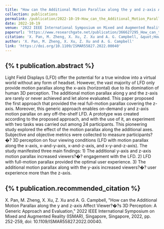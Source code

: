 ```yaml
---
title: "How can the Additional Motion Parallax along the y and z-axis Affect Viewer?�?s 3D Perception?: A Generic Approach and Evaluation"
collection: publications
permalink: /publication/2022-10-19-How_can_the_Additional_Motion_Parallax_along_the_y_and_z-axis_Affect_Viewers_3D_Perception_A_Generic_Approach_and_Evaluation
date: 2022-10-19
venue: '2022 IEEE International Symposium on Mixed and Augmented Reality (ISMAR)'
paperurl: 'https://www.researchgate.net/publication/366627295_How_can_the_Additional_Motion_Parallax_along_the_y_and_z-axis_Affect_Viewer&apos;s_3D_Perception_A_Generic_Approach_and_Evaluation'
citation: 'X. Pan, M. Zheng, X. Xu, Z. Xu and A. G. Campbell, &quot;How can the Additional Motion Parallax along the y and z-axis Affect Viewer?�?s 3D Perception: A Generic Approach and Evaluation,&quot; 2022 IEEE International Symposium on Mixed and Augmented Reality (ISMAR), Singapore, Singapore, 2022, pp. 252-259, doi: 10.1109/ISMAR55827.2022.00040.'
author: 'X. Pan, M. Zheng, X. Xu, Z. Xu and A. G. Campbell'
link: 'https://doi.org/10.1109/ISMAR55827.2022.00040'
---
```

{% t publication.abstract %} 
------ 
Light Field Displays (LFD) offer the potential for a true window into a virtual world without any form of headset. However, the vast majority of LFD only provide motion parallax along the x-axis (horizontal) due to its domination of human 3D perception. The additional motion parallax along y and the z-axis are rarely or never achieved and let alone evaluated. This paper proposed the first approach that provided the real full-motion parallax covering the z-axis. Moreover, this generic approach enables on-demand y and z-axis motion parallax on any off-the-shelf LFD. A prototype was created according to the proposed approach, and with the use of it, an experiment with two tasks was carried out among 24 participants. This pioneering study explored the effect of the motion parallax along the additional axes. Subjective and objective metrics were collected to measure participants?�? 3D perception on four viewing conditions (LFD with motion parallax along the x-axis, x-and-y-axis, x-and-z-axis, and x-y-and-z-axis). The study manifested three main findings: 1) The additional y-axis and z-axis motion parallax increased viewers?�? engagement with the LFD. 2) LFD with full-motion parallax provided the optimal user experience. 3) The additional motion parallax along with the y-axis increased viewers?�? user experience more than the z-axis.

{% t publication.recommended_citation %} 
------ 
X. Pan, M. Zheng, X. Xu, Z. Xu and A. G. Campbell, "How can the Additional Motion Parallax along the y and z-axis Affect Viewer?�?s 3D Perception: A Generic Approach and Evaluation," 2022 IEEE International Symposium on Mixed and Augmented Reality (ISMAR), Singapore, Singapore, 2022, pp. 252-259, doi: 10.1109/ISMAR55827.2022.00040.